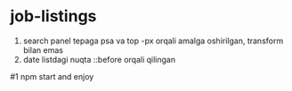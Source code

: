 # job-listings

1. search panel tepaga psa va top -px orqali amalga oshirilgan, transform bilan emas
2. date listdagi nuqta ::before orqali qilingan

#1 npm start and enjoy
